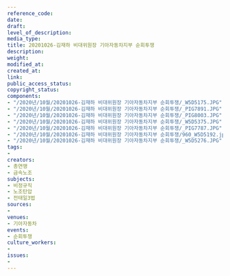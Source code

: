 ```yaml
---
reference_code: 
date: 
draft: 
level_of_description: 
media_type: 
title: 20201026-김재하 비대위원장 기아자동차지부 순회투쟁
description: 
weight: 
modified_at: 
created_at: 
link: 
public_access_status: 
copyright_status: 
components:
- "/2020년/10월/20201026-김재하 비대위원장 기아자동차지부 순회투쟁/_W5D5175.JPG"
- "/2020년/10월/20201026-김재하 비대위원장 기아자동차지부 순회투쟁/_PIG7891.JPG"
- "/2020년/10월/20201026-김재하 비대위원장 기아자동차지부 순회투쟁/_PIG8003.JPG"
- "/2020년/10월/20201026-김재하 비대위원장 기아자동차지부 순회투쟁/_W5D5375.JPG"
- "/2020년/10월/20201026-김재하 비대위원장 기아자동차지부 순회투쟁/_PIG7787.JPG"
- "/2020년/10월/20201026-김재하 비대위원장 기아자동차지부 순회투쟁/960_W5D5192.jpg"
- "/2020년/10월/20201026-김재하 비대위원장 기아자동차지부 순회투쟁/_W5D5276.JPG"
tags:
- 
creators:
- 총연맹
- 금속노조
subjects:
- 비정규직
- 노조탄압
- 전태일3법
sources:
- 
venues:
- 기아자동차
events:
- 순회투쟁
culture_workers:
- 
issues:
- 
---
```

